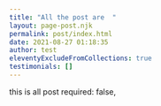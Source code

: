 ```yaml
---
title: "All the post are  "
layout: page-post.njk
permalink: post/index.html
date: 2021-08-27 01:18:35
author: test
eleventyExcludeFromCollections: true
testimonials: []
---
```

this is all post  required: false,